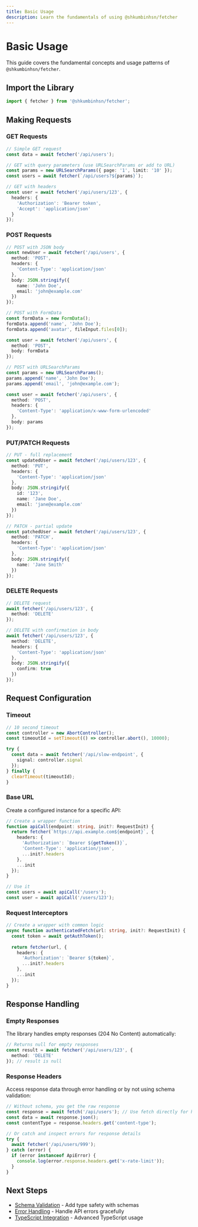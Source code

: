 ```yaml
---
title: Basic Usage
description: Learn the fundamentals of using @shkumbinhsn/fetcher
---
```


# Basic Usage

This guide covers the fundamental concepts and usage patterns of `@shkumbinhsn/fetcher`.

## Import the Library

```typescript
import { fetcher } from '@shkumbinhsn/fetcher';
```

## Making Requests

### GET Requests

```typescript
// Simple GET request
const data = await fetcher('/api/users');

// GET with query parameters (use URLSearchParams or add to URL)
const params = new URLSearchParams({ page: '1', limit: '10' });
const users = await fetcher(`/api/users?${params}`);

// GET with headers
const user = await fetcher('/api/users/123', {
  headers: {
    'Authorization': 'Bearer token',
    'Accept': 'application/json'
  }
});
```

### POST Requests

```typescript
// POST with JSON body
const newUser = await fetcher('/api/users', {
  method: 'POST',
  headers: {
    'Content-Type': 'application/json'
  },
  body: JSON.stringify({
    name: 'John Doe',
    email: 'john@example.com'
  })
});

// POST with FormData
const formData = new FormData();
formData.append('name', 'John Doe');
formData.append('avatar', fileInput.files[0]);

const user = await fetcher('/api/users', {
  method: 'POST',
  body: formData
});

// POST with URLSearchParams
const params = new URLSearchParams();
params.append('name', 'John Doe');
params.append('email', 'john@example.com');

const user = await fetcher('/api/users', {
  method: 'POST',
  headers: {
    'Content-Type': 'application/x-www-form-urlencoded'
  },
  body: params
});
```

### PUT/PATCH Requests

```typescript
// PUT - full replacement
const updatedUser = await fetcher('/api/users/123', {
  method: 'PUT',
  headers: {
    'Content-Type': 'application/json'
  },
  body: JSON.stringify({
    id: '123',
    name: 'Jane Doe',
    email: 'jane@example.com'
  })
});

// PATCH - partial update
const patchedUser = await fetcher('/api/users/123', {
  method: 'PATCH',
  headers: {
    'Content-Type': 'application/json'
  },
  body: JSON.stringify({
    name: 'Jane Smith'
  })
});
```

### DELETE Requests

```typescript
// DELETE request
await fetcher('/api/users/123', {
  method: 'DELETE'
});

// DELETE with confirmation in body
await fetcher('/api/users/123', {
  method: 'DELETE',
  headers: {
    'Content-Type': 'application/json'
  },
  body: JSON.stringify({
    confirm: true
  })
});
```

## Request Configuration

### Timeout

```typescript
// 10 second timeout
const controller = new AbortController();
const timeoutId = setTimeout(() => controller.abort(), 10000);

try {
  const data = await fetcher('/api/slow-endpoint', {
    signal: controller.signal
  });
} finally {
  clearTimeout(timeoutId);
}
```

### Base URL

Create a configured instance for a specific API:

```typescript
// Create a wrapper function
function apiCall(endpoint: string, init?: RequestInit) {
  return fetcher(`https://api.example.com${endpoint}`, {
    headers: {
      'Authorization': `Bearer ${getToken()}`,
      'Content-Type': 'application/json',
      ...init?.headers
    },
    ...init
  });
}

// Use it
const users = await apiCall('/users');
const user = await apiCall('/users/123');
```

### Request Interceptors

```typescript
// Create a wrapper with common logic
async function authenticatedFetch(url: string, init?: RequestInit) {
  const token = await getAuthToken();
  
  return fetcher(url, {
    headers: {
      'Authorization': `Bearer ${token}`,
      ...init?.headers
    },
    ...init
  });
}
```

## Response Handling

### Empty Responses

The library handles empty responses (204 No Content) automatically:

```typescript
// Returns null for empty responses
const result = await fetcher('/api/users/123', {
  method: 'DELETE'
}); // result is null
```

### Response Headers

Access response data through error handling or by not using schema validation:

```typescript
// Without schema, you get the raw response
const response = await fetch('/api/users'); // Use fetch directly for headers
const data = await response.json();
const contentType = response.headers.get('content-type');

// Or catch and inspect errors for response details
try {
  await fetcher('/api/users/999');
} catch (error) {
  if (error instanceof ApiError) {
    console.log(error.response.headers.get('x-rate-limit'));
  }
}
```

## Next Steps

- [Schema Validation](/guides/schema-validation/) - Add type safety with schemas
- [Error Handling](/guides/error-handling/) - Handle API errors gracefully
- [TypeScript Integration](/guides/typescript/) - Advanced TypeScript usage
